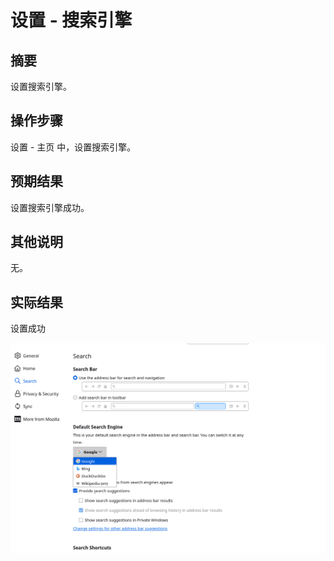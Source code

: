 # 设置 - 搜索引擎

## 摘要

设置搜索引擎。

## 操作步骤

设置 - 主页 中，设置搜索引擎。

## 预期结果

设置搜索引擎成功。

## 其他说明

无。

## 实际结果

设置成功

![alt text](image-60.png)
